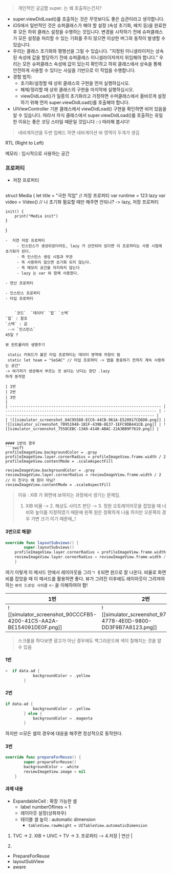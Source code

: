 > 개인적인 궁금함
> super. 는 왜 호출하는건지?

- super.viewDidLoad()를 호출하는 것은 무엇보다도 좋은 습관이라고 생각합니다.
- iOS에서 일반적인 것은 슈퍼클래스가 해야 할 설정 (속성 초기화, 배치 등)을 완료한 후 모든 하위 클래스 설정을 수행하는 것입니다. 변경을 시작하기 전에 슈퍼클래스가 모든 설정을 처리할 수 있는 기회를 주지 않으면 이상한 버그와 동작이 발생할 수 있습니다.
- 우리는 클래스 초기화와 평행선을 그릴 수 있습니다. "지정된 이니셜라이저는 상속된 속성에 값을 할당하기 전에 슈퍼클래스 이니셜라이저까지 위임해야 합니다." 우리는 모든 슈퍼클래스 속성에 값이 있는지 확인하고 하위 클래스에서 상속을 통해 안전하게 사용할 수 있다는 사실을 기반으로 이 작업을 수행합니다.
- 경험 법칙:  
    - 초기화/설정할 때 상위 클래스의 구현을 먼저 실행하십시오.  
    - 해체/정리할 때 상위 클래스의 구현을 마지막에 실행하십시오.  
    - viewDidLoad()가 일종의 초기화라고 가정하면 수퍼클래스에서 올바르게 설정하기 위해 먼저 super.viewDidLoad()를 호출해야 합니다.
- UIViewController 기본 클래스에서 viewDidLoad() 구현을 확인하면 비어 있음을 알 수 있습니다. 따라서 자식 클래스에서 super.viewDidLoad()를 호출하는 유일한 이유는 좋은 코딩 스타일 때문일 것입니다 :-) 따라해 봅시다!

> 네비게이션을 두번 임베드 하면 네비게이션 바 영역이 두개가 생김

RTL (Right to Left)

메모리 : 임시적으로 사용하는 공간


### 프로퍼티
- 저장 프로퍼티
  ```swift
struct Media {
    let title = "극한 직업" // 저장 프로퍼티
    var runtime = 123
    lazy var video = Video() // 나 초기화 필요할 때만 해주면 안되나? -> lazy, 저장 프로퍼티
    
    init() {
        print("Media init")
    }
}

```
-  지연 저장 프로퍼티
	 - 인스턴스가 생성되었더라도, lazy 가 선언되어 있다면 이 프로퍼티는 사용 시점에 초기화가 된다.
	 - 즉 인스턴스 생성 시점과 무관
	 - 즉 사용하지 않으면 초기화 되지 않는다.
	 - 즉 메모리 공간을 차지하지 않는다
	 - lazy 는 var 와 함께 사용한다.

- 연산 프로퍼티

- 인스턴스 프로퍼티
- 타입 프로퍼티


	`코드`  `데이터` `힙` `스택`
`힙` : 참조
`스택` : 값
 --> `인스턴스`
45일 ? 

뷰 컨트롤러의 생명주기

 static 키워드가 붙은 타입 프로퍼티는 데이터 영역에 저장이 됨
 static let team = "SeSAC" // 타입 프로퍼티 -> 앱을 종료하기 전까지 계속 사용하는 공간"
-> 여기저기 생성해서 부르는 것 보다는 낫다는 판단 .lazy 
하게 동작함

| 1번                                                                 | 2번                                                                 | 3번                                                                 |
| ------------------------------------------------------------------ | ------------------------------------------------------------------ | ------------------------------------------------------------------ |
| ![[simulator_screenshot_64C95588-ECC6-44CB-961A-E520917CD6D0.png]] | ![[simulator_screenshot_70951948-1B1F-439B-8E37-1EFC9DB441CB.png]] | ![[simulator_screenshot_7558CEBC-13A9-4140-ABAC-22A3BB9F7619.png]] |


#### 1번의 경우
```swift
profileImageView.backgroundColor = .gray
profileImageView.layer.cornerRadius = profileImageView.frame.width / 2
profileImageView.contentMode = .scaleAspectFill
        
reviewImageView.backgroundColor = .gray
reviewImageView.layer.cornerRadius = reviewImageView.frame.width / 2 // 이 친구는 왜 원이 아님?
reviewImageView.contentMode = .scaleAspectFill
```

> 이유 : XIB 가 화면에 보여지는 과정에서 생기는 문제임.
> 1. XIB 비율 -> 2. 해상도 사이즈 판단 -> 3. 정원
> 오토레이아웃을 잡았을 때 너비와 높이를 지정하였기 때문에 왼쪽 원은 정확하게 나옴
> 하지만 오른쪽의 경우 가변 크기 이기 때문에,,!


#### 3번으로 해결!
```swift
override func layoutSubviews() {
        super.layoutSubviews()
    profileImageView.layer.cornerRadius = profileImageView.frame.width / 2
    reviewImageView.layer.cornerRadius = reviewImageView.frame.width / 2 
    }
```

여기 이렇게 이 메서드 안에서 레이아웃을 그리ㄱ ㅔ되면 원으로 잘 나온다. 비율로 화면 비를 잡았을 때 이 메서드를 활용하면 좋다. 뷰가 그려진 이후에도 레이아웃이 그려져야 하는 `뷰의 드로잉 사이클` <- 을 이해하여야 함!


| 1번                                                                 | 2번                                                                 | 3번                                                                 |
| ------------------------------------------------------------------ | ------------------------------------------------------------------ | ------------------------------------------------------------------ |
| ![[simulator_screenshot_90CCCFB5-4200-41C5-AA2A-BE154091DE0F.png]] | ![[simulator_screenshot_97509C0B-4778-4E0D-9800-DD3F9B7A8123.png]] | ![[simulator_screenshot_D6C67A0E-8B81-4022-8D61-AE6911D286C0.png]] |
> 스크롤을 하다보면 광고가 아닌 경우에도 백그라운드에 색이 칠해지는 것을 알 수 있음
>  
#### 1번

```swift
>  if data.ad {
            backgroundColor = .yellow
        } 
```

#### 2번
```swift
if data.ad {
            backgroundColor = .yellow
        } else {
            backgroundColor = .magenta
        }
```
하지만 ㅁ모든 셀의 경우에 대응을 해주면 정상적으로 동작한다.
#### 3번
```swift
override func prepareForReuse() {
        super.prepareForReuse()
        backgroundColor = .white
        reviewImageView.image = nil
    }
```



#### 과제 내용
- ExpandableCell : 확장 가능한 셀
	- label numberOflines = 1
	- 레이아웃 설정(상화좌우)
	- 테이블 셀 높이 : automatic dimension
		- `tableView.rowHeight = UITableView.automaticDimension`

1. TVC -> 2. XIB + UIVC + TV -> 3. 프로퍼티 -> 4.저장 | 연산 | 

4. 
- PrepareForReuse
- layoutSubView
- aware
